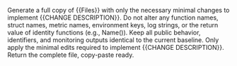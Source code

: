 Generate a full copy of {{Files}} with only the necessary minimal changes to implement {{CHANGE DESCRIPTION}}. Do not alter any function names, struct names, metric names, environment keys, log strings, or the return value of identity functions (e.g., Name()). Keep all public behavior, identifiers, and monitoring outputs identical to the current baseline. Only apply the minimal edits required to implement {{CHANGE DESCRIPTION}}. Return the complete file, copy-paste ready.